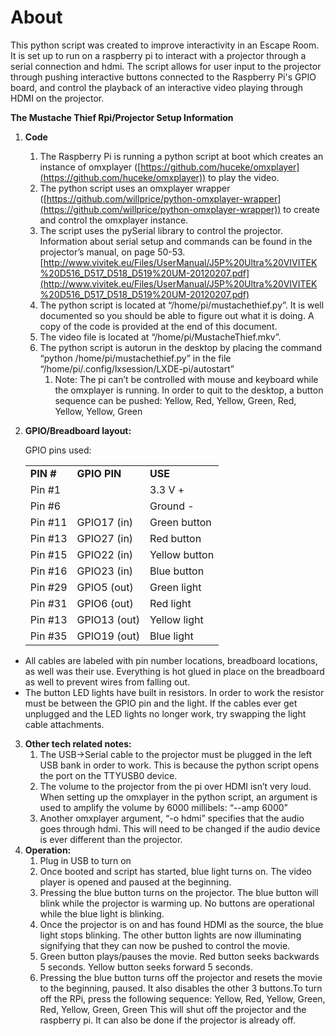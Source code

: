 # About

This python script was created to improve interactivity in an Escape Room. It is set up to run on a raspberry pi to interact with a projector through a serial connection and hdmi. The script allows for user input to the projector through pushing interactive buttons connected to the Raspberry Pi's GPIO board, and control the playback of an interactive video playing through HDMI on the projector.

**The Mustache Thief Rpi/Projector Setup Information**

1. **Code**

   1. The Raspberry Pi is running a python script at boot which creates an instance of omxplayer ([https://github.com/huceke/omxplayer](https://github.com/huceke/omxplayer)) to play the video.
   2. The python script uses an omxplayer wrapper ([https://github.com/willprice/python-omxplayer-wrapper](https://github.com/willprice/python-omxplayer-wrapper)) to create and control the omxplayer instance.
   3. The script uses the pySerial library to control the projector. Information about serial setup and commands can be found in the projector’s manual, on page 50-53. [http://www.vivitek.eu/Files/UserManual/J5P%20Ultra%20VIVITEK%20D516_D517_D518_D519%20UM-20120207.pdf](http://www.vivitek.eu/Files/UserManual/J5P%20Ultra%20VIVITEK%20D516_D517_D518_D519%20UM-20120207.pdf)
   4. The python script is located at “/home/pi/mustachethief.py”. It is well documented so you should be able to figure out what it is doing. A copy of the code is provided at the end of this document.
   5. The video file is located at “/home/pi/MustacheThief.mkv”.
   6. The python script is autorun in the desktop by placing the command “python /home/pi/mustachethief.py” in the file “/home/pi/.config/lxsession/LXDE-pi/autostart”
      1. Note: The pi can’t be controlled with mouse and keyboard while the omxplayer is running. In order to quit to the desktop, a button sequence can be pushed: Yellow, Red, Yellow, Green, Red, Yellow, Yellow, Green

2. **GPIO/Breadboard layout:**

   GPIO pins used:

   <table>
     <tr>
     <td><strong>PIN #</strong>
     </td>
     <td><strong>GPIO PIN</strong>
     </td>
     <td><strong>USE</strong>
     </td>
     </tr>
     <tr>
     <td>Pin #1
     </td>
     <td>
     </td>
     <td>3.3 V +
     </td>
     </tr>
     <tr>
     <td>Pin #6
     </td>
     <td>
     </td>
     <td>Ground -
     </td>
     </tr>
     <tr>
     <td>Pin #11
     </td>
     <td>GPIO17 (in)
     </td>
     <td>Green button
     </td>
     </tr>
     <tr>
     <td>Pin #13
     </td>
     <td>GPIO27 (in)
     </td>
     <td>Red button
     </td>
     </tr>
     <tr>
     <td>Pin #15
     </td>
     <td>GPIO22 (in)
     </td>
     <td>Yellow button
     </td>
     </tr>
     <tr>
     <td>Pin #16
     </td>
     <td>GPIO23 (in)
     </td>
     <td>Blue button
     </td>
     </tr>
     <tr>
     <td>Pin #29
     </td>
     <td>GPIO5 (out)
     </td>
     <td>Green light
     </td>
     </tr>
     <tr>
     <td>Pin #31
     </td>
     <td>GPIO6 (out)
     </td>
     <td>Red light
     </td>
     </tr>
     <tr>
     <td>Pin #13
     </td>
     <td>GPIO13 (out)
     </td>
     <td>Yellow light
     </td>
     </tr>
     <tr>
     <td>Pin #35
     </td>
     <td>GPIO19 (out)
     </td>
     <td>Blue light
     </td>
     </tr>
   </table>

- All cables are labeled with pin number locations, breadboard locations, as well was their use. Everything is hot glued in place on the breadboard as well to prevent wires from falling out.
- The button LED lights have built in resistors. In order to work the resistor must be between the GPIO pin and the light. If the cables ever get unplugged and the LED lights no longer work, try swapping the light cable attachments.

3. **Other tech related notes:**
   1. The USB->Serial cable to the projector must be plugged in the left USB bank in order to work. This is because the python script opens the port on the TTYUSB0 device.
   2. The volume to the projector from the pi over HDMI isn’t very loud. When setting up the omxplayer in the python script, an argument is used to amplify the volume by 6000 millibels: “--amp 6000”
   3. Another omxplayer argument, “-o hdmi” specifies that the audio goes through hdmi. This will need to be changed if the audio device is ever different than the projector.
4. **Operation:** 
   1. Plug in USB to turn on 
   2. Once booted and script has started, blue light turns on. The video player is opened and paused at the beginning. 
   3. Pressing the blue button turns on the projector. The blue button will blink while the projector is warming up. No buttons are operational while the blue light is blinking. 
   4. Once the projector is on and has found HDMI as the source, the blue light stops blinking. The other button lights are now illuminating signifying that they can now be pushed to control the movie. 
   5. Green button plays/pauses the movie. Red button seeks backwards 5 seconds. Yellow button seeks forward 5 seconds. 
   6. Pressing the blue button turns off the projector and resets the movie to the beginning, paused. It also disables the other 3 buttons.To turn off the RPi, press the following sequence: Yellow, Red, Yellow, Green, Red, Yellow, Green, Green
   This will shut off the projector and the raspberry pi. It can also be done if the projector is already off.
